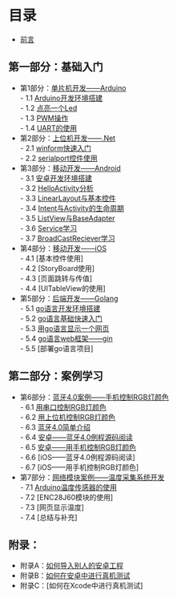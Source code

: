 # 目录
- [前言](preface.md)  

## 第一部分：基础入门
- 第1部分：[单片机开发——Arduino](1.0.md)  
        - 1.1 [Arduino开发环境搭建](1.1.md)  
        - 1.2 [点亮一个Led](1.2.md)  
        - 1.3 [PWM操作](1.3.md)  
        - 1.4 [UART的使用](1.4.md)  
- 第2部分：[上位机开发——.Net](2.0.md)  
        - 2.1 [winform快速入门](2.1.md)  
        - 2.2 [serialport控件使用](2.2.md)  
- 第3部分：[移动开发——Android](3.0.md)  
        - 3.1 [安卓开发环境搭建](3.1.md)  
        - 3.2 [HelloActivity分析](3.2.md)  
        - 3.3 [LinearLayout与基本控件](3.3.md)  
        - 3.4 [Intent与Activity的生命周期](3.4.md)  
        - 3.5 [ListView与BaseAdapter](3.5.md)  
        - 3.6 [Service学习](3.6.md)  
        - 3.7 [BroadCastReciever学习](3.7.md)  
- 第4部分：[移动开发——iOS](4.0.md)  
        - 4.1 [基本控件使用]  
        - 4.2 [StoryBoard使用]  
        - 4.3 [页面跳转与传值]  
        - 4.4 [UITableView的使用]  
- 第5部分：[后端开发——Golang](5.0.md)  
        - 5.1 [go语言开发环境搭建](5.1.md)  
        - 5.2 [go语言基础快速入门](5.2.md)  
        - 5.3 [用go语言显示一个网页](5.3.md)  
        - 5.4 [go语言web框架——gin](5.4.md)  
        - 5.5 [部署go语言项目]  

## 第二部分：案例学习
- 第6部分：[蓝牙4.0案例——手机控制RGB灯颜色](6.0.md)  
        - 6.1 [用串口控制RGB灯颜色](6.1.md)  
        - 6.2 [用上位机控制RGB灯颜色](6.2.md)  
        - 6.3 [蓝牙4.0简单介绍](6.3.md)  
        - 6.4 [安卓——蓝牙4.0例程源码阅读](6.4.md)  
        - 6.5 [安卓——用手机控制RGB灯颜色](6.5.md)  
        - 6.6 [iOS——蓝牙4.0例程源码阅读]  
        - 6.7 [iOS——用手机控制RGB灯颜色]  
- 第7部分：[网络模块案例——温度采集系统开发](7.0.md)  
        - 7.1 [Arduino温度传感器的使用](7.1.md)  
        - 7.2 [ENC28J60模块的使用]  
        - 7.3 [网页显示温度]  
        - 7.4 [总结与补充]  

## 附录：
- 附录A：[如何导入别人的安卓工程](appendixA.md)  
- 附录B：[如何在安卓中进行真机测试](appendixB.md)  
- 附录C：[如何在Xcode中进行真机测试]  
